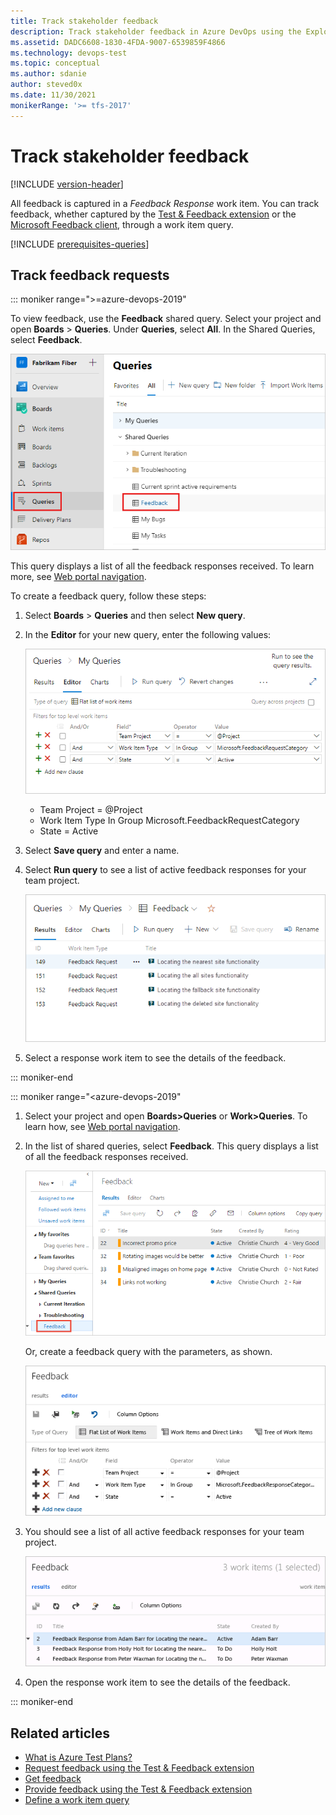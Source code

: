 ```yaml
---
title: Track stakeholder feedback
description: Track stakeholder feedback in Azure DevOps using the Exploratory Testing browser extension when you want to test your applications.
ms.assetid: DADC6608-1830-4FDA-9007-6539859F4866
ms.technology: devops-test
ms.topic: conceptual
ms.author: sdanie
author: steved0x
ms.date: 11/30/2021
monikerRange: '>= tfs-2017'
---
```


# Track stakeholder feedback

[!INCLUDE [version-header](includes/version-header.md)]

All feedback is captured in a *Feedback Response* work item.
You can track feedback, whether captured by the [Test & Feedback extension](provide-stakeholder-feedback.md) or the [Microsoft Feedback client](../project/feedback/give-feedback.md), through a work item query.

[!INCLUDE [prerequisites-queries](includes/prerequisites-queries.md)]

<a name="track"></a>

## Track feedback requests
::: moniker range=">=azure-devops-2019"

To view feedback, use the **Feedback** shared query.
Select your project and open **Boards** > **Queries**.
Under **Queries**, select **All**.
In the Shared Queries, select **Feedback**.

![Screenshot shows Boards with Queries selected and the Feedback query selected.](media/track-stakeholder-feedback/open-feedback-query.png)

This query displays a list of all the feedback responses received.
To learn more, see [Web portal navigation](../project/navigation/index.md).

To create a feedback query, follow these steps:

1. Select **Boards** > **Queries** and then select **New query**.

1. In the **Editor** for your new query, enter the following values:

   ![Screenshot shows editor with values entered.](media/track-stakeholder-feedback/editor-feedback-values.png)

   - Team Project = @Project
   - Work Item Type In Group Microsoft.FeedbackRequestCategory
   - State = Active

1. Select **Save query** and enter a name.

1. Select **Run query** to see a list of active feedback responses for your team project.

   ![Screenshot shows Results view of Feedback request work items.](media/track-stakeholder-feedback/feedback-request-work-items.png)  

1. Select a response work item to see the details of the feedback.

::: moniker-end

::: moniker range="<azure-devops-2019"
1. Select your project and open **Boards>Queries** or **Work>Queries**. To learn how, see [Web portal navigation](../project/navigation/index.md).

1. In the list of shared queries, select **Feedback**. 
   This query displays a list of all the feedback responses received.

   ![Viewing the feedback responses](media/track-stakeholder-feedback/track-stakeholder-feedback-31.png)

	Or, create a feedback query with the parameters, as shown.

	![Editor view for flat-list feedback query](../project/feedback/media/ALM_GF_FeedbackQueryEditor.png)  

1.	You should see a list of all active feedback responses for your team project. 

	![Results view of feedback responses](../project/feedback/media/ALM_GF_FeedbackQueryResults.png)  

1. Open the response work item to see the details of the feedback.

::: moniker-end

## Related articles

- [What is Azure Test Plans?](overview.md)
- [Request feedback using the Test & Feedback extension](request-stakeholder-feedback.md)
- [Get feedback](../project/feedback/get-feedback.md)
- [Provide feedback using the Test & Feedback extension](provide-stakeholder-feedback.md#provide)
- [Define a work item query](../boards/queries/using-queries.md)
